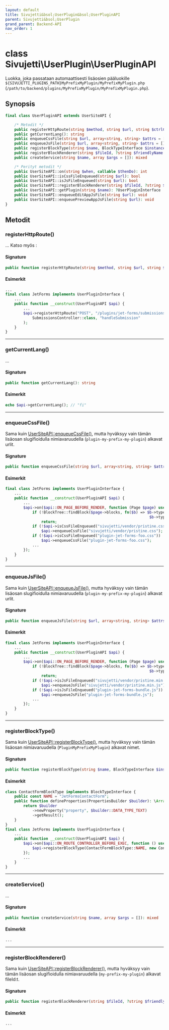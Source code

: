 ```yaml
---
layout: default
title: Sivujetti&bsol;UserPlugin&bsol;UserPluginAPI
parent: Sivujetti&bsol;UserPlugin
grand_parent: Backend-API
nav_order: 1
---
```


# class Sivujetti\\UserPlugin\\UserPluginAPI

Luokka, joka passataan automaattisesti lisäosien pääluokille `${SIVUJETTI_PLUGINS_PATH}MyPrefixMyPlugin/MyPrefixMyPlugin.php` (`/path/to/backend/plugins/MyPrefixMyPlugin/MyPrefixMyPlugin.php`).

## Synopsis

```php
final class UserPluginAPI extends UserSiteAPI {

    /* Metodit */
    public registerHttpRoute(string $method, string $url, string $ctrlClassPath, string $ctrlMethodName): void
    public getCurrentLang(): string
    public enqueueCssFile(string $url, array<string, string> $attrs = []): void
    public enqueueJsFile(string $url, array<string, string> $attrs = []): void
    public registerBlockType(string $name, BlockTypeInterface $instance): void
    public registerBlockRenderer(string $fileId, ?string $friendlyName = null, ?string $for = null): void
    public createService(string $name, array $args = []): mixed

    /* Perityt metodit */
    public UserSiteAPI::on(string $when, callable $thenDo): int
    public UserSiteAPI::isCssFileEnqueued(string $url): bool
    public UserSiteAPI::isJsFileEnqueued(string $url): bool
    public UserSiteAPI::registerBlockRenderer(string $fileId, ?string $friendlyName = null, ?string $for = null): void
    public UserSiteAPI::getPlugin(string $name): ?UserPluginInterface
    public UserSiteAPI::enqueueEditAppJsFile(string $url): void
    public UserSiteAPI::enqueuePreviewAppJsFile(string $url): void
}
```

## Metodit

### registerHttpRoute()

... Katso myös :

#### Signature

```php
public function registerHttpRoute(string $method, string $url, string $ctrlClassPath, string $ctrlMethodName): void
```

#### Esimerkit

```php
...
final class JetForms implements UserPluginInterface {
    ...
    public function __construct(UserPluginAPI $api) {
        ...
        $api->registerHttpRoute("POST", "/plugins/jet-forms/submissions/[w:blockId]/[w:pageSlug]",
            SubmissionsController::class, "handleSubmission"
        );
    }
}
```

---

### getCurrentLang()

...

#### Signature

```php
public function getCurrentLang(): string
```

#### Esimerkit

```php
echo $api->getCurrentLang(); // "fi"
```

---

### enqueueCssFile()

Sama kuin [UserSiteAPI::enqueueCssFile()](../user-site/sivujetti_user-site_user-site-api.html#enqueuecssfile), mutta hyväksyy vain tämän lisäosan slugifioidulla nimiavaruudella (`plugin-my-prefix-my-plugin`) alkavat urlit.

#### Signature

```php
public function enqueueCssFile(string $url, array<string, string> $attrs = []): void
```

#### Esimerkit

```php
final class JetForms implements UserPluginInterface {
    ...
    public function __construct(UserPluginAPI $api) {
        ...
        $api->on($api::ON_PAGE_BEFORE_RENDER, function (Page $page) use ($api) {
            if (!BlockTree::findBlock($page->blocks, fn($b) => $b->type === ContactFormBlockType::NAME ||
                                                                $b->type === SubscriptionFormBlockType::NAME))
                return;
            if (!$api->isCssFileEnqueued("sivujetti/vendor/pristine.css"))
                $api->enqueueCssFile("sivujetti/vendor/pristine.css");
            if (!$api->isCssFileEnqueued("plugin-jet-forms-foo.css"))
                $api->enqueueCssFile("plugin-jet-forms-foo.css");
            ...
        });
    }
}
```

---

### enqueueJsFile()

Sama kuin [UserSiteAPI::enqueueJsFile()](../user-site/sivujetti_user-site_user-site-api.html#enqueuejsfile), mutta hyväksyy vain tämän lisäosan slugifioidulla nimiavaruudella (`plugin-my-prefix-my-plugin`) alkavat urlit.

#### Signature

```php
public function enqueueJsFile(string $url, array<string, string> $attrs = []): void
```

#### Esimerkit

```php
final class JetForms implements UserPluginInterface {
    ...
    public function __construct(UserPluginAPI $api) {
        ...
        $api->on($api::ON_PAGE_BEFORE_RENDER, function (Page $page) use ($api) {
            if (!BlockTree::findBlock($page->blocks, fn($b) => $b->type === ContactFormBlockType::NAME ||
                                                                $b->type === SubscriptionFormBlockType::NAME))
                return;
            if (!$api->isJsFileEnqueued("sivujetti/vendor/pristine.min.js"))
                $api->enqueueJsFile("sivujetti/vendor/pristine.min.js");
            if (!$api->isJsFileEnqueued("plugin-jet-forms-bundle.js"))
                $api->enqueueJsFile("plugin-jet-forms-bundle.js");
            ...
        });
    }
}
```

---

### registerBlockType()

Sama kuin [UserSiteAPI::registerBlockType()](../user-site/sivujetti_user-site_user-site-api.html#registerblocktype), mutta hyväksyy vain tämän lisäosan nimiavaruudella (`PluginMyPrefixMyPlugin`) alkavat nimet.

#### Signature

```php
public function registerBlockType(string $name, BlockTypeInterface $instance): void
```

#### Esimerkit

```php
class ContactFormBlockType implements BlockTypeInterface {
    public const NAME = "JetFormsContactForm";
    public function defineProperties(PropertiesBuilder $builder): \ArrayObject {
        return $builder
            ->newProperty("property", $builder::DATA_TYPE_TEXT)
            ->getResult();
    }
}
final class JetForms implements UserPluginInterface {
    ...
    public function __construct(UserPluginAPI $api) {
        $api->on($api::ON_ROUTE_CONTROLLER_BEFORE_EXEC, function () use ($api) {
            $api->registerBlockType(ContactFormBlockType::NAME, new ContactFormBlockType);
        });
        ...
    }
}
```

---

### createService()

...

#### Signature

```php
public function createService(string $name, array $args = []): mixed
```

#### Esimerkit

```php
...
```

---

### registerBlockRenderer()

Sama kuin [UserSiteAPI::registerBlockRenderer()](../user-site/sivujetti_user-site_user-site-api.html#registerblockrenderer), mutta hyväksyy vain tämän lisäosan slugifioidulla nimiavaruudella (`my-prefix-my-plugin`) alkavat fileId:t.

#### Signature

```php
public function registerBlockRenderer(string $fileId, ?string $friendlyName = null, ?string $for = null): void
```

#### Esimerkit

```php
...
```
